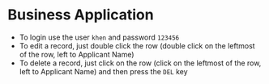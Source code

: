 # Business Application

* To login use the user ```khen``` and password ```123456```
* To edit a record, just double click the row (double click on the leftmost of the row, left to Applicant Name)
* To delete a record, just click on the row (click on the leftmost of the row, left to Applicant Name) and then press the ```DEL``` key